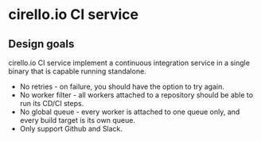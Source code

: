 # cirello.io CI service

## Design goals

cirello.io CI service implement a continuous integration service in a single
binary that is capable running standalone.

* No retries - on failure, you should have the option to try again.
* No worker filter - all workers attached to a repository should be able to run its CD/CI steps.
* No global queue - every worker is attached to one queue only, and every build target is its own queue.
* Only support Github and Slack.